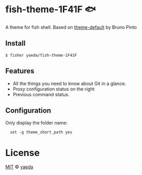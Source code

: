 # fish-theme-1F41F :fish:

A theme for fish shell.
Based on [theme-default](https://github.com/oh-my-fish/theme-default) by Bruno Pinto

## Install

```fish
$ fisher yaeda/fish-theme-1F41F
```

## Features

- All the things you need to know about Git in a glance.
- Proxy configuration status on the right
- Previous command status.

<!--
## Screenshot

<p align="center">
<img src="https://cloud.githubusercontent.com/assets/526122/9604024/ac338638-50ac-11e5-874a-70fa9287db93.png">
</p>
-->

## Configuration

Only display the folder name:

```
  set -g theme_short_path yes
```

# License

[MIT][mit] © [yaeda][author]

[mit]: http://opensource.org/licenses/MIT
[author]: http://github.com/yaeda
